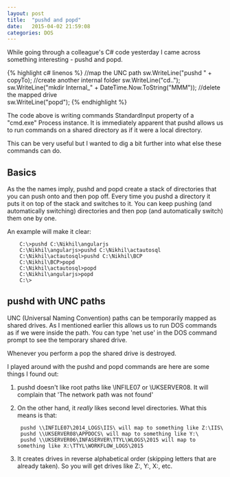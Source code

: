 ```yaml
---
layout: post
title:  "pushd and popd"
date:   2015-04-02 21:59:08
categories: DOS
---
```

While going through a colleague's C# code yesterday I came across something interesting - pushd and popd.

{% highlight c# linenos %}
//map the UNC path
sw.WriteLine("pushd " + copyTo);
//create another internal folder
sw.WriteLine("cd..");
sw.WriteLine("mkdir Internal_" + DateTime.Now.ToString("MMM"));
//delete the mapped drive                         
sw.WriteLine("popd");
{% endhighlight %}

The code above is writing commands StandardInput property of a "cmd.exe" Process instance. It is immediately apparent that pushd allows us to run commands on a shared directory as if it were a local directory. 

This can be very useful but I wanted to dig a bit further into what else these commands can do.

## Basics
As the the names imply, pushd and popd create a stack of directories that you can push onto and then pop off. Every time you pushd a directory it puts it on top of the stack and switches to it. You can keep pushing (and automatically switching) directories and then pop (and automatically switch) them one by one.

An example will make it clear:

		C:\>pushd C:\Nikhil\angularjs
		C:\Nikhil\angularjs>pushd C:\Nikhil\actautosql
		C:\Nikhil\actautosql>pushd C:\Nikhil\BCP
		C:\Nikhil\BCP>popd
		C:\Nikhil\actautosql>popd
		C:\Nikhil\angularjs>popd
		C:\>

## pushd with UNC paths
UNC (Universal Naming Convention) paths can be temporarily mapped as shared drives. As I mentioned earlier this allows us to run DOS commands as if we were inside the path. You can type 'net use' in the DOS command prompt to see the temporary shared drive.

Whenever you perform a pop the shared drive is destroyed.

I played around with the pushd and popd commands are here are some things I found out:

1. pushd doesn't like root paths like \\INFILE07 or \\UKSERVER08. It will complain that 'The network path was not found'

2. On the other hand, it *really* likes second level directories. What this means is that:
		
		pushd \\INFILE07\2014_LOGS\IIS\ will map to something like Z:\IIS\
		pushd \\UKSERVER08\APPDOCS\ will map to something like Y:\
		pushd \\UKSERVER06\INFASERVER\TTYL\WLOGS\2015 will map to something like X:\TTYL\WORKFLOW_LOGS\2015

3. It creates drives in reverse alphabetical order (skipping letters that are already taken). So you will get drives like Z:, Y:, X:, etc.